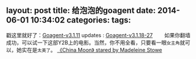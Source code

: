 layout: post
title: 给泡泡的goagent
date: 2014-06-01 10:34:02
categories:
tags:
---
<!--more-->
戳这里就好了：[Goagent-v3.1.11](http://file4blog.qiniudn.com/goagent-v3.1.11.zip)
updates :   [Goagent-v3.1.18-27](http://file4blog.qiniudn.com/goagent-v3.1.18-27.zip)
&emsp;&emsp;如果你翻墙成功，可以试一下这部Y2B上的电影。当然，你不用全看，只要看一眼`女主角`就可以，她实在是`太美了`。
[《China Moon》 stared by Madeleine Stowe](https://www.youtube.com/watch?v=QFJiR3gTx_k)